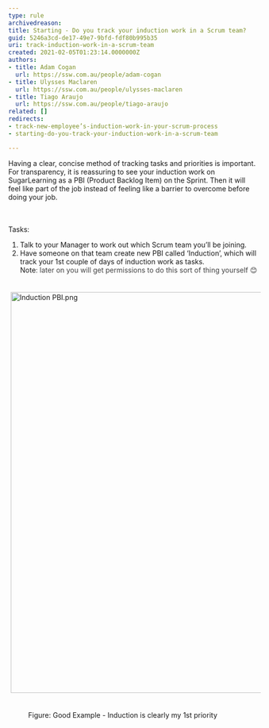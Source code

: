 ```yaml
---
type: rule
archivedreason: 
title: Starting - Do you track your induction work in a Scrum team?
guid: 5246a3cd-de17-49e7-9bfd-fdf80b995b35
uri: track-induction-work-in-a-scrum-team
created: 2021-02-05T01:23:14.0000000Z
authors:
- title: Adam Cogan
  url: https://ssw.com.au/people/adam-cogan
- title: Ulysses Maclaren
  url: https://ssw.com.au/people/ulysses-maclaren
- title: Tiago Araujo
  url: https://ssw.com.au/people/tiago-araujo
related: []
redirects:
- track-new-employee’s-induction-work-in-your-scrum-process
- starting-do-you-track-your-induction-work-in-a-scrum-team

---
```



Having a clear, concise method of tracking tasks and priorities is important.<br>For transparency, it is reassuring to see your induction work on SugarLearning as a PBI (Product Backlog Item) on the Sprint. Then it will feel like part of the job instead of feeling like a barrier to overcome before doing your job.<br>
<br><excerpt class='endintro'></excerpt><br>
<p>​Tasks&#58;&#160;<br></p><ol><li>Talk to your Manager to work out which Scrum team you’ll be joining.&#160;</li><li>Have someone on that team create new PBI called ‘Induction’, which will track your 1st couple of days of induction work as tasks.<br>Note<span style="color&#58;#444444;">&#58; later on you will get permissions to do this sort of thing yourself &#128522;</span></li></ol><div><br></div><img src="/PublishingImages/Induction%20PBI.png" alt="Induction PBI.png" style="margin&#58;5px;width&#58;808px;" />​<br><p></p><dd class="ssw15-rteElement-FigureGood">​Figure&#58; Good Example -&#160;Induction is clearly my 1st priority​<br></dd>


